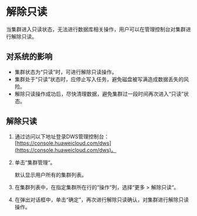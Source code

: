 # 解除只读<a name="dws_01_0035"></a>

当集群进入只读状态，无法进行数据库相关操作，用户可以在管理控制台对集群进行解除只读。

## 对系统的影响<a name="section1614565113217"></a>

-   集群状态为“只读”时，可进行解除只读操作。
-   集群处于“只读”状态时，应停止写入任务，避免磁盘被写满造成数据丢失的风险。
-   解除只读操作成功后，尽快清理数据，避免集群过一段时间再次进入“只读”状态。

## 解除只读<a name="section9511922183219"></a>

1.  通过访问以下地址登录DWS管理控制台：[https://console.huaweicloud.com/dws](https://console.huaweicloud.com/dws)。
2.  单击“集群管理“。

    默认显示用户所有的集群列表。

3.  在集群列表中，在指定集群所在行的“操作“列，选择“更多  \>  解除只读“。
4.  在弹出对话框中，单击“确定”，再次进行解除只读确认，对集群进行解除只读操作。

